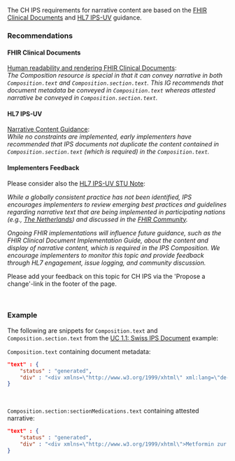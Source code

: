 The CH IPS requirements for narrative content are based on the [FHIR Clinical Documents](#fhir-clinical-documents) and [HL7 IPS-UV](#hl7-ips-uv) guidance.

### Recommendations 

#### FHIR Clinical Documents

[Human readability and rendering FHIR Clinical Documents](https://hl7.org/fhir/uv/fhir-clinical-document/2024Sep/#human-readability-and-rendering-fhir-clinical-documents):   
_The Composition resource is special in that it can convey narrative in both `Composition.text` and `Composition.section.text`. This IG recommends that document metadata be conveyed in `Composition.text` whereas attested narrative be conveyed in `Composition.section.text`._

#### HL7 IPS-UV

[Narrative Content Guidance](https://hl7.org/fhir/uv/ips/2024Sep/Design-Conventions.html#narrative-content-guidance):   
_While no constraints are implemented, early implementers have recommended that IPS documents not duplicate the content contained in `Composition.section.text` (which is required) in the `Composition.text`._

#### Implementers Feedback

<div markdown="5" class="dragon">
    <p>
    Please consider also the <a href="https://hl7.org/fhir/uv/ips/2024Sep/Design-Conventions.html#narrative-content-guidance">HL7 IPS-UV STU Note</a>: 
    </p>
    <p>
    <em>While a globally consistent practice has not been identified, IPS encourages implementers to review emerging best practices and guidelines regarding narrative text that are being implemented in participating nations (e.g., <a href="https://informatiestandaarden.nictiz.nl/wiki/FHIR:V1.0_FHIR_IG_STU3#Resource.text_or_.22the_narrative.22">The Netherlands</a>) and discussed in the <a href="https://chat.fhir.org/#narrow/stream/207835-IPS/topic/generation.20of.20narrative">FHIR Community</a>.</em>
    </p>
    <p>
    <em>Ongoing FHIR implementations will influence future guidance, such as the FHIR Clinical Document Implementation Guide, about the content and display of narrative content, which is required in the IPS Composition. We encourage implementers to monitor this topic and provide feedback through HL7 engagement, issue logging, and community discussion.</em>
    </p>
    <p>
    Please add your feedback on this topic for CH IPS via the 'Propose a change'-link in the footer of the page.
    </p>
</div>
<p>&nbsp;</p>

### Example
The following are snippets for `Composition.text` and `Composition.section.text` from the [UC 1.1: Swiss IPS Document](Bundle-UC1-SwissIpsDocument1.json.html) example:

`Composition.text` containing document metadata:

``` json
"text" : {
    "status" : "generated",
    "div" : "<div xmlns=\"http://www.w3.org/1999/xhtml\" xml:lang=\"de-CH\" lang=\"de-CH\"><a name=\"Composition_UC1-Composition1\"> </a><p class=\"res-header-id\"><b>Generated Narrative: Composition UC1-Composition1</b></p><a name=\"UC1-Composition1\"> </a><a name=\"hcUC1-Composition1\"> </a><a name=\"UC1-Composition1-en-US\"> </a><div style=\"display: inline-block; background-color: #d9e0e7; padding: 6px; margin: 4px; border: 1px solid #8da1b4; border-radius: 5px; line-height: 60%\"><p style=\"margin-bottom: 0px\">Language: de-CH</p><p style=\"margin-bottom: 0px\">Profile: <a href=\"StructureDefinition-ch-ips-composition.html\">CH IPS Composition</a></p></div><p><b>identifier</b>: <a href=\"http://terminology.hl7.org/5.3.0/NamingSystem-uri.html\" title=\"As defined by RFC 3986 (http://www.ietf.org/rfc/rfc3986.txt)(with many schemes defined in many RFCs). For OIDs and UUIDs, use the URN form (urn:oid:(note: lowercase) and urn:uuid:). See http://www.ietf.org/rfc/rfc3001.txt and http://www.ietf.org/rfc/rfc4122.txt \r\n\r\nThis oid is used as an identifier II.root to indicate the the extension is an absolute URI (technically, an IRI). Typically, this is used for OIDs and GUIDs. Note that when this OID is used with OIDs and GUIDs, the II.extension should start with urn:oid or urn:uuid: \r\n\r\nNote that this OID is created to aid with interconversion between CDA and FHIR - FHIR uses urn:ietf:rfc:3986 as equivalent to this OID. URIs as identifiers appear more commonly in FHIR.\r\n\r\nThis OID may also be used in CD.codeSystem.\">Uniform Resource Identifier (URI)</a>/urn:uuid:22f9773e-1a6b-4561-8642-849f15b43b02</p><p><b>status</b>: Final</p><p><b>type</b>: <span title=\"Codes:{http://loinc.org 60591-5}\">Patient summary Document</span></p><p><b>date</b>: 2024-01-11 10:00:00+0100</p><p><b>author</b>: <a href=\"PractitionerRole-FamilienHausarztAtHausarzt.html\">PractitionerRole</a></p><p><b>title</b>: Patient Summary for IPS Switerland</p><p><b>confidentiality</b>: normal</p><h3>Attesters</h3><table class=\"grid\"><tr><td style=\"display: none\">-</td><td><b>Mode</b></td><td><b>Party</b></td></tr><tr><td style=\"display: none\">*</td><td>Legal</td><td><a href=\"Practitioner-FamilienHausarzt.html\">Practitioner Familien Hausarzt </a></td></tr></table><p><b>custodian</b>: <a href=\"Organization-Hausarzt.html\">Organization Hausarzt</a></p><h3>Events</h3><table class=\"grid\"><tr><td style=\"display: none\">-</td><td><b>Code</b></td><td><b>Period</b></td></tr><tr><td style=\"display: none\">*</td><td><span title=\"Codes:{http://terminology.hl7.org/CodeSystem/v3-ActClass PCPR}\">care provision</span></td><td>?? --&gt; 2024-01-11 10:00:00+0100</td></tr></table></div>"
}
```

<p>&nbsp;</p>

`Composition.section:sectionMedications.text` containing attested narrative:

``` json
"text" : {
    "status" : "generated",
    "div" : "<div xmlns=\"http://www.w3.org/1999/xhtml\">Metformin zur Behandlung des Diabetes mellitus</div>"
}
```

<p>&nbsp;</p>
